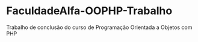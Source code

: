 # FaculdadeAlfa-OOPHP-Trabalho
Trabalho de conclusão do curso de Programação Orientada a Objetos com PHP
